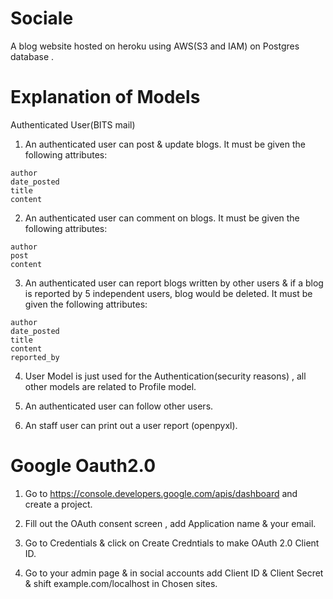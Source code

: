 # Sociale

A blog website hosted on heroku using AWS(S3 and IAM) on Postgres database .


# Explanation of Models

Authenticated User(BITS mail)

1. An authenticated user can post & update blogs. It must be given the following attributes:
```
author
date_posted
title
content
```
2. An authenticated user can comment on blogs. It must be given the following attributes:
```
author
post
content
```
3. An authenticated user can report blogs written by other users & if a blog is reported by 5 independent users, blog would be deleted. It must be given the following attributes:
```
author
date_posted
title
content
reported_by
```
4. User Model is just used for the Authentication(security reasons) , all other models are related to Profile model.

5. An authenticated user can follow other users.

6. An staff user can print out a user report (openpyxl).


# Google Oauth2.0

1. Go to https://console.developers.google.com/apis/dashboard and create a project.

2. Fill out the OAuth consent screen , add Application name & your email.

3. Go to Credentials & click on Create Credntials to make OAuth 2.0 Client ID.

4. Go to your admin page & in social accounts add Client ID & Client Secret & shift example.com/localhost in Chosen sites.
